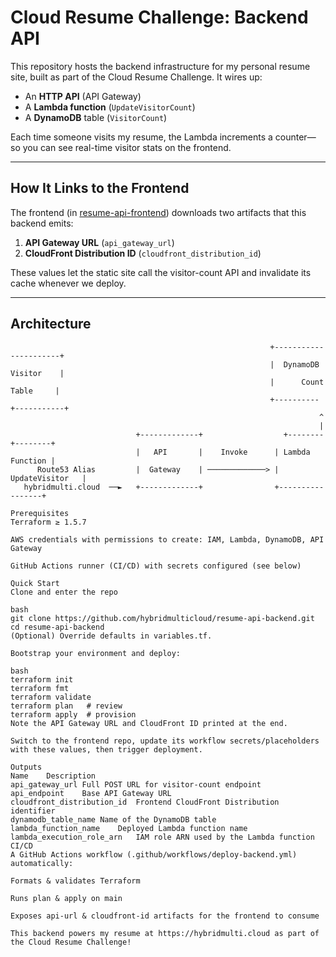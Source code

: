 # Cloud Resume Challenge: Backend API

This repository hosts the backend infrastructure for my personal resume site, built as part of the Cloud Resume Challenge. It wires up:

- An **HTTP API** (API Gateway)  
- A **Lambda function** (`UpdateVisitorCount`)  
- A **DynamoDB** table (`VisitorCount`)

Each time someone visits my resume, the Lambda increments a counter—so you can see real-time visitor stats on the frontend.

---

## How It Links to the Frontend

The frontend (in [resume-api-frontend](https://github.com/hybridmulticloud/resume-api-frontend)) downloads two artifacts that this backend emits:

1. **API Gateway URL** (`api_gateway_url`)  
2. **CloudFront Distribution ID** (`cloudfront_distribution_id`)

These values let the static site call the visitor-count API and invalidate its cache whenever we deploy.

---

## Architecture

```plaintext
                                                          +----------------------+
                                                          |  DynamoDB Visitor    |
                                                          |      Count Table     |
                                                          +----------+-----------+
                                                                     ^
                                                                     |
                            +-------------+                  +--------+--------+
                            |   API       |    Invoke      | Lambda Function |
      Route53 Alias         |  Gateway    | ─────────────> | UpdateVisitor   |
   hybridmulti.cloud  ──►   +-------------+                +-----------------+

Prerequisites
Terraform ≥ 1.5.7

AWS credentials with permissions to create: IAM, Lambda, DynamoDB, API Gateway

GitHub Actions runner (CI/CD) with secrets configured (see below)

Quick Start
Clone and enter the repo

bash
git clone https://github.com/hybridmulticloud/resume-api-backend.git
cd resume-api-backend
(Optional) Override defaults in variables.tf.

Bootstrap your environment and deploy:

bash
terraform init
terraform fmt
terraform validate
terraform plan   # review
terraform apply  # provision
Note the API Gateway URL and CloudFront ID printed at the end.

Switch to the frontend repo, update its workflow secrets/placeholders with these values, then trigger deployment.

Outputs
Name	Description
api_gateway_url	Full POST URL for visitor-count endpoint
api_endpoint	Base API Gateway URL
cloudfront_distribution_id	Frontend CloudFront Distribution identifier
dynamodb_table_name	Name of the DynamoDB table
lambda_function_name	Deployed Lambda function name
lambda_execution_role_arn	IAM role ARN used by the Lambda function
CI/CD
A GitHub Actions workflow (.github/workflows/deploy-backend.yml) automatically:

Formats & validates Terraform

Runs plan & apply on main

Exposes api-url & cloudfront-id artifacts for the frontend to consume

This backend powers my resume at https://hybridmulti.cloud as part of the Cloud Resume Challenge!
